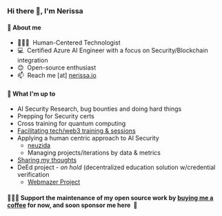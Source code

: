 <h3> Hi there 👋, I'm Nerissa</h3>

#### 📃 About me
- 👩🏽‍💻  &nbsp;Human-Centered Technologist
- 💻  &nbsp;Certified Azure AI Engineer with a focus on Security/Blockchain integration
- 😊  &nbsp;Open-source enthusiast
- 📫  &nbsp;Reach me [at] [nerissa.io](https://www.nerissa.io)

#### 🌱 What I'm up to
- AI Security Research, bug bounties and doing hard things
- Prepping for Security certs
- Cross training for quantum computing 
- [Facilitating tech/web3 training & sessions](https://neuzida.io)
- Applying a human centric approach to AI Security 
  - [neuzida](https://neuzida.io) 
  - Managing projects/iterations by data & metrics
- [Sharing my thoughts](https://nerissa.io) 
- DeEd project - _on hold_ (decentralized education solution w/credential verification 
    - [Webmazer Project](https://neuzida.io)

#### 👩🏽‍💻&nbsp;Support the maintenance of my open source work by [buying me a coffee](https://www.buymeacoffee.com/Nerissa.io ) for now, and soon sponsor me here &nbsp;🤗
